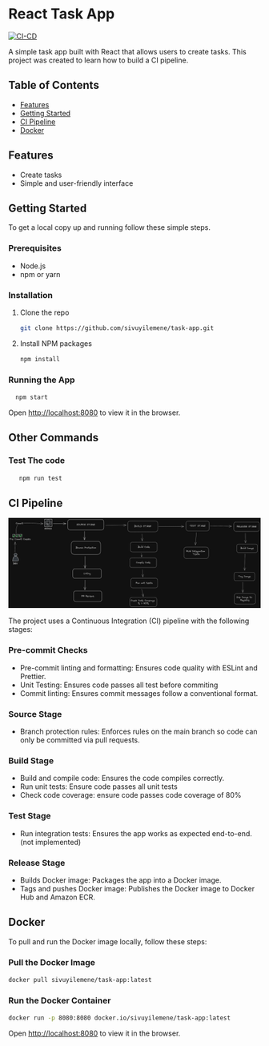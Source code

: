 # React Task App

[![CI-CD](https://github.com/sivuyilemene/task-app/actions/workflows/ci-cd.yml/badge.svg)](https://github.com/sivuyilemene/task-app/actions/workflows/ci-cd.yml)

A simple task app built with React that allows users to create tasks. This project was created to learn how to build a CI pipeline.

## Table of Contents

- [Features](#features)
- [Getting Started](#getting-started)
- [CI Pipeline](#ci-pipeline)
- [Docker](#docker)

## Features

- Create tasks
- Simple and user-friendly interface

## Getting Started

To get a local copy up and running follow these simple steps.

### Prerequisites

- Node.js
- npm or yarn

### Installation

1. Clone the repo

   ```sh
   git clone https://github.com/sivuyilemene/task-app.git
   ```

2. Install NPM packages

    ```sh
    npm install
    ```

### Running the App

   ```sh
     npm start
   ```

   Open <http://localhost:8080> to view it in the browser.

## Other Commands

### Test The code

   ```sh
      npm run test
   ```

## CI Pipeline

![CI Pipeline](pipeline.png)

The project uses a Continuous Integration (CI) pipeline with the following stages:

### Pre-commit Checks

- Pre-commit linting and formatting: Ensures code quality with ESLint and Prettier.
- Unit Testing: Ensures code passes all test before commiting
- Commit linting: Ensures commit messages follow a conventional format.

### Source Stage

- Branch protection rules: Enforces rules on the main branch so code can only be committed via pull requests.

### Build Stage

- Build and compile code: Ensures the code compiles correctly.
- Run unit tests: Ensure code passes all unit tests
- Check code coverage: ensure code passes code coverage of 80%

### Test Stage

- Run integration tests: Ensures the app works as expected end-to-end. (not implemented)

### Release Stage

- Builds Docker image: Packages the app into a Docker image.
- Tags and pushes Docker image: Publishes the Docker image to Docker Hub and Amazon ECR.

## Docker

To pull and run the Docker image locally, follow these steps:

### Pull the Docker Image

```sh
docker pull sivuyilemene/task-app:latest
```

### Run the Docker Container

```sh
docker run -p 8080:8080 docker.io/sivuyilemene/task-app:latest
```

Open <http://localhost:8080> to view it in the browser.
